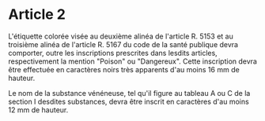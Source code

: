 # Article 2

L'étiquette colorée visée au deuxième alinéa de l'article R. 5153 et au troisième alinéa de l'article R. 5167 du code de la santé publique devra comporter, outre les inscriptions prescrites dans lesdits articles, respectivement la mention "Poison" ou "Dangereux".    Cette inscription devra être effectuée en caractères noirs très apparents d'au moins 16 mm de hauteur.

Le nom de la substance vénéneuse, tel qu'il figure au tableau A ou C de la section I desdites substances, devra être inscrit en caractères d'au moins 12 mm de hauteur.
